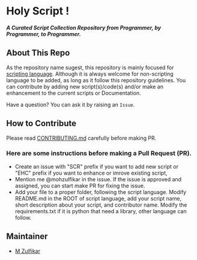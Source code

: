 # Holy Script !

**_A Curated Script Collection Repository from Programmer, by Programmer, to Programmer._**

## About This Repo

As the repository name sugest, this repository is mainly focused for [scripting language](https://en.wikipedia.org/wiki/Scripting_language). Although it is always welcome for non-scripting language to be added, as long as it follow this repository guidelines. You can contribute by adding new script(s)/code(s) and/or make an enhancement to the current scripts or Documentation.

Have a question? You can ask it by raising an `Issue`.

## How to Contribute

Please read [CONTRIBUTING.md](contributing.md) carefully before making PR.

### Here are some instructions before making a Pull Request (PR).

- Create an issue with "SCR" prefix if you want to add new script or "EHC" prefix if you want to enhance or imrove existing script,
- Mention me @mohzulfikar in the issue. If the issue is approved and assigned, you can start make PR for fixing the issue.
- Add your file to a proper folder, following the script language. Modify README.md in the ROOT of script language, add your script name, short description about your script, and contributor name. Modify the requirements.txt if it is python that need a library, other language can follow.

## Maintainer

- [M Zulfikar](https://github.com/mohzulfikar/)
